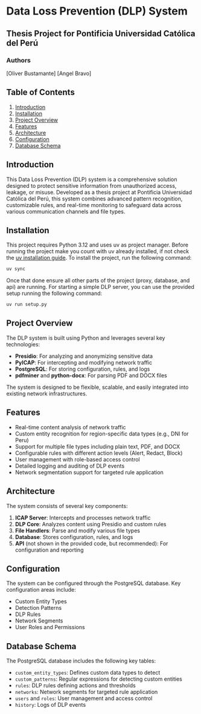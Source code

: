 # Data Loss Prevention (DLP) System

## Thesis Project for Pontificia Universidad Católica del Perú

### Authors

[Oliver Bustamante]
[Angel Bravo]

## Table of Contents

1. [Introduction](#introduction)
2. [Installation](#installation)
3. [Project Overview](#project-overview)
4. [Features](#features)
5. [Architecture](#architecture)
6. [Configuration](#configuration)
7. [Database Schema](#database-schema)

## Introduction

This Data Loss Prevention (DLP) system is a comprehensive solution designed to protect sensitive information from unauthorized access, leakage, or misuse. Developed as a thesis project at Pontificia Universidad Católica del Perú, this system combines advanced pattern recognition, customizable rules, and real-time monitoring to safeguard data across various communication channels and file types.

## Installation

This project requires Python 3.12 and uses uv as project manager. Before running the project make you count with uv already installed, if not check the [uv installation guide](https://docs.astral.sh/uv/getting-started/installation/).
To install the project, run the following command:

```bash
uv sync
```

Once that done ensure all other parts of the project (proxy, database, and api) are running.
For starting a simple DLP server, you can use the provided setup running the following command:

```bash
uv run setup.py
```

## Project Overview

The DLP system is built using Python and leverages several key technologies:

-   **Presidio**: For analyzing and anonymizing sensitive data
-   **PyICAP**: For intercepting and modifying network traffic
-   **PostgreSQL**: For storing configuration, rules, and logs
-   **pdfminer** and **python-docx**: For parsing PDF and DOCX files

The system is designed to be flexible, scalable, and easily integrated into existing network infrastructures.

## Features

-   Real-time content analysis of network traffic
-   Custom entity recognition for region-specific data types (e.g., DNI for Peru)
-   Support for multiple file types including plain text, PDF, and DOCX
-   Configurable rules with different action levels (Alert, Redact, Block)
-   User management with role-based access control
-   Detailed logging and auditing of DLP events
-   Network segmentation support for targeted rule application

## Architecture

The system consists of several key components:

1. **ICAP Server**: Intercepts and processes network traffic
2. **DLP Core**: Analyzes content using Presidio and custom rules
3. **File Handlers**: Parse and modify various file types
4. **Database**: Stores configuration, rules, and logs
5. **API** (not shown in the provided code, but recommended): For configuration and reporting

## Configuration

The system can be configured through the PostgreSQL database. Key configuration areas include:

-   Custom Entity Types
-   Detection Patterns
-   DLP Rules
-   Network Segments
-   User Roles and Permissions

## Database Schema

The PostgreSQL database includes the following key tables:

-   `custom_entity_types`: Defines custom data types to detect
-   `custom_patterns`: Regular expressions for detecting custom entities
-   `rules`: DLP rules defining actions and thresholds
-   `networks`: Network segments for targeted rule application
-   `users` and `roles`: User management and access control
-   `history`: Logs of DLP events

